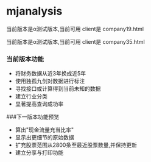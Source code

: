 # mjanalysis

当前版本是α测试版本,当前可用 client是 company19.html


当前版本是α测试版本,当前可用 client是 company35.html


### 当前版本功能
- 将财务数据从近3年换成近5年
- 使用独孤九剑对数据进行标注
- 寻找接口或计算得到当前未知的数据
- 建立行业分类
- 显著提高查询成功率
  
###下一版本功能预览
  
- 算出"现金流量充当比率"
- 显示出更细节的原始数据
- 扩充股票范围从2800条至最近股票数量,并保持更新
- 建立分享与打印功能
  